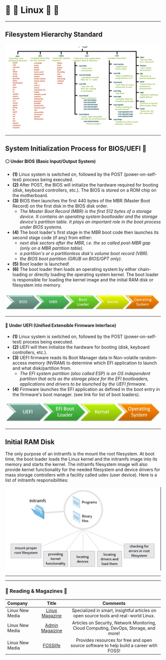 <!-- Header -->
# :banana: :penguin: Linux :kiwi_fruit: :strawberry:

<!-- File Structure -->
___
## Filesystem Hierarchy Standard
<div align="center"><img src="../../images/linux_structure.png"></div><hr/>

<!-- Boot Process -->
## System Initialization Process for BIOS/UEFI :vertical_traffic_light:

<!-- BIOS Process -->
#### :white_circle: Under BIOS (Basic Input/Output System)
- **(1)** Linux system is switched on, followed by the POST (power-on-self-test) process being executed.
- **(2)** After POST, the BIOS will initialize the hardware required for booting (disk, keyboard controllers, etc.). The BIOS is stored on a ROM chip on the motherboard.
- **(3)** BIOS then launches the first 440 bytes of the MBR (Master Boot Record) on the first disk in the BIOS disk order.
  - *The Master Boot Record (MBR) is the first 512 bytes of a storage device. It contains an operating system bootloader and the storage device's partition table. It plays an important role in the boot process under BIOS systems.*
- **(4)** The boot loader's first stage in the MBR boot code then launches its second stage code (if any) from either:
  - *next disk sectors after the MBR, i.e. the so called post-MBR gap (only on a MBR partition table).*
  - *a partition's or a partitionless disk's volume boot record (VBR).*
  - *the BIOS boot partition (GRUB on BIOS/GPT only).*
- **(5)** Boot loader is launched!
- **(6)** The boot loader then loads an operating system by either chain-loading or directly loading the operating system kernel. The boot loader is responsible for loading the kernel image and the initial RAM disk or filesystem into memory.
<div align="center"><img src="../../images/bios.png"></div><hr/>

<!-- UEFI Process -->
#### :large_blue_circle: Under UEFI (Unified Extensible Firmware Interface)
- **(1)** Linux system is switched on, followed by the POST (power-on-self-test) process being executed.
- **(2)** UEFI will then initialize the hardware for booting (disk, keyboard controllers, etc.).
- **(3)** UEFI firmware reads its Boot Manager data in Non-volatile random-access memory (NVRAM) to determine which EFI application to launch and what disk/partition from.
  - *The EFI system partition (also called ESP) is an OS independent partition that acts as the storage place for the EFI bootloaders, applications and drivers to be launched by the UEFI firmware.*
- **(4)** Firmware launches the EFI application as defined in the boot entry in the firmware's boot manager. (see link for list of boot loaders).
<div align="center"><img src="../../images/uefi.png"></div><hr/>

<!-- File Structure -->
## Initial RAM Disk
<p>The only purpose of an initramfs is the mount the root filesystem. At boot time, the boot loader loads the Linux kernel and the initramfs image into its memory and starts the kernel. The initramfs filesystem image will also provide kernel functionality for the needed filesystem and device drivers for mass storage controllers with a facility called udev (user device). Here is a list of initramfs responsibilities:</p>
<div align="center"><img src="../../images/initramfs.png"></div><hr/>

<!-- Linux Websites for Reading -->
___
### :open_book: Reading & Magazines :open_book:
Company | Title | Comments
:------ |:------:|:--------:
Linux New Media | [Linux Magazine](https://www.linux-magazine.com) | Specialized in smart, insightful articles on open source tools and real-world Linux.
Linux New Media | [Admin Magaizine](https://www.admin-magazine.com/) | Articles on Security, Network Monitoring, Cloud Computing, DevOps, Storage, and more!
Linux New Media | [FOSSlife](https://www.fosslife.org/) | Provides resources for free and open source software to help build a career with FOSS!
